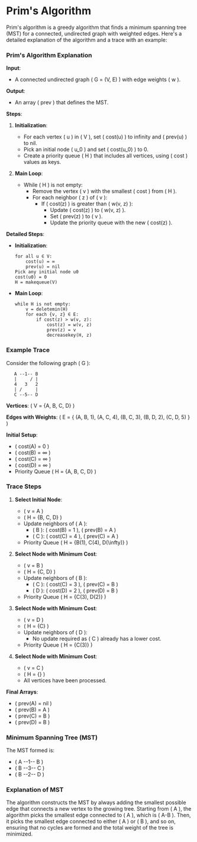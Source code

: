 # Prim's Algorithm

Prim's algorithm is a greedy algorithm that finds a minimum spanning tree (MST) for a connected, undirected graph with weighted edges. Here's a detailed explanation of the algorithm and a trace with an example:

### Prim's Algorithm Explanation

**Input**:
- A connected undirected graph \( G = (V, E) \) with edge weights \( w \).

**Output**:
- An array \( prev \) that defines the MST.

**Steps**:

1. **Initialization**:
   - For each vertex \( u \) in \( V \), set \( cost(u) \) to infinity and \( prev(u) \) to nil.
   - Pick an initial node \( u_0 \) and set \( cost(u_0) \) to 0.
   - Create a priority queue \( H \) that includes all vertices, using \( cost \) values as keys.

2. **Main Loop**:
   - While \( H \) is not empty:
     - Remove the vertex \( v \) with the smallest \( cost \) from \( H \).
     - For each neighbor \( z \) of \( v \):
       - If \( cost(z) \) is greater than \( w(v, z) \):
         - Update \( cost(z) \) to \( w(v, z) \).
         - Set \( prev(z) \) to \( v \).
         - Update the priority queue with the new \( cost(z) \).

**Detailed Steps**:

- **Initialization**:
  ```plaintext
  for all u ∈ V:
      cost(u) = ∞
      prev(u) = nil
  Pick any initial node u0
  cost(u0) = 0
  H = makequeue(V)
  ```

- **Main Loop**:
  ```plaintext
  while H is not empty:
      v = deletemin(H)
      for each {v, z} ∈ E:
          if cost(z) > w(v, z):
              cost(z) = w(v, z)
              prev(z) = v
              decreasekey(H, z)
  ```

### Example Trace

Consider the following graph \( G \):

```
   A --1-- B
   |     / |
   4   3   2
   | /     |
   C --5-- D
```

**Vertices**: \( V = \{A, B, C, D\} \)

**Edges with Weights**: \( E = \{ (A, B, 1), (A, C, 4), (B, C, 3), (B, D, 2), (C, D, 5) \} \)

**Initial Setup**:
- \( cost(A) = 0 \)
- \( cost(B) = ∞ \)
- \( cost(C) = ∞ \)
- \( cost(D) = ∞ \)
- Priority Queue \( H = \{A, B, C, D\} \)

### Trace Steps

1. **Select Initial Node**:
   - \( v = A \)
   - \( H = \{B, C, D\} \)
   - Update neighbors of \( A \):
     - \( B \): \( cost(B) = 1 \), \( prev(B) = A \)
     - \( C \): \( cost(C) = 4 \), \( prev(C) = A \)
   - Priority Queue \( H = \{B(1), C(4), D(\infty)\} \)

2. **Select Node with Minimum Cost**:
   - \( v = B \)
   - \( H = \{C, D\} \)
   - Update neighbors of \( B \):
     - \( C \): \( cost(C) = 3 \), \( prev(C) = B \)
     - \( D \): \( cost(D) = 2 \), \( prev(D) = B \)
   - Priority Queue \( H = \{C(3), D(2)\} \)

3. **Select Node with Minimum Cost**:
   - \( v = D \)
   - \( H = \{C\} \)
   - Update neighbors of \( D \):
     - No update required as \( C \) already has a lower cost.
   - Priority Queue \( H = \{C(3)\} \)

4. **Select Node with Minimum Cost**:
   - \( v = C \)
   - \( H = \{\} \)
   - All vertices have been processed.

**Final Arrays**:
- \( prev(A) = nil \)
- \( prev(B) = A \)
- \( prev(C) = B \)
- \( prev(D) = B \)

### Minimum Spanning Tree (MST)
The MST formed is:
- \( A --1-- B \)
- \( B --3-- C \)
- \( B --2-- D \)

### Explanation of MST

The algorithm constructs the MST by always adding the smallest possible edge that connects a new vertex to the growing tree. Starting from \( A \), the algorithm picks the smallest edge connected to \( A \), which is \( A-B \). Then, it picks the smallest edge connected to either \( A \) or \( B \), and so on, ensuring that no cycles are formed and the total weight of the tree is minimized.
